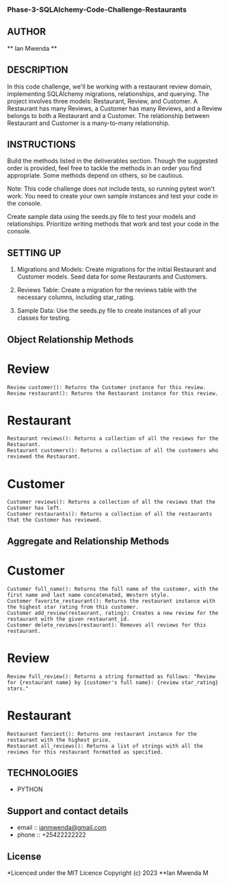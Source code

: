 ### Phase-3-SQLAlchemy-Code-Challenge-Restaurants

## AUTHOR
** Ian Mwenda **

## DESCRIPTION
In this code challenge, we'll be working with a restaurant review domain, implementing SQLAlchemy migrations, relationships, and querying. The project involves three models: Restaurant, Review, and Customer. A Restaurant has many Reviews, a Customer has many Reviews, and a Review belongs to both a Restaurant and a Customer. The relationship between Restaurant and Customer is a many-to-many relationship.

## INSTRUCTIONS
Build the methods listed in the deliverables section. Though the suggested order is provided, feel free to tackle the methods in an order you find appropriate. Some methods depend on others, so be cautious.

Note: This code challenge does not include tests, so running pytest won't work. You need to create your own sample instances and test your code in the console.

Create sample data using the seeds.py file to test your models and relationships. Prioritize writing methods that work and test your code in the console.

## SETTING UP
1. Migrations and Models: Create migrations for the initial Restaurant and Customer models. Seed data for some Restaurants and Customers.

2.  Reviews Table: Create a migration for the reviews table with the necessary columns, including star_rating.

3.    Sample Data: Use the seeds.py file to create instances of all your classes for testing.

## Object Relationship Methods
# Review

    Review customer(): Returns the Customer instance for this review.
    Review restaurant(): Returns the Restaurant instance for this review.

# Restaurant

    Restaurant reviews(): Returns a collection of all the reviews for the Restaurant.
    Restaurant customers(): Returns a collection of all the customers who reviewed the Restaurant.

# Customer

    Customer reviews(): Returns a collection of all the reviews that the Customer has left.
    Customer restaurants(): Returns a collection of all the restaurants that the Customer has reviewed.

## Aggregate and Relationship Methods
# Customer

    Customer full_name(): Returns the full name of the customer, with the first name and last name concatenated, Western style.
    Customer favorite_restaurant(): Returns the restaurant instance with the highest star rating from this customer.
    Customer add_review(restaurant, rating): Creates a new review for the restaurant with the given restaurant_id.
    Customer delete_reviews(restaurant): Removes all reviews for this restaurant.

# Review

    Review full_review(): Returns a string formatted as follows: "Review for {restaurant name} by {customer's full name}: {review star_rating} stars."

# Restaurant

    Restaurant fanciest(): Returns one restaurant instance for the restaurant with the highest price.
    Restaurant all_reviews(): Returns a list of strings with all the reviews for this restaurant formatted as specified.

## TECHNOLOGIES
- PYTHON

## Support and contact details

- email :: ianmwenda@gmail.com
- phone :: +25422222222

## License

*Licenced under the MIT Licence Copyright (c) 2023 **Ian Mwenda M

